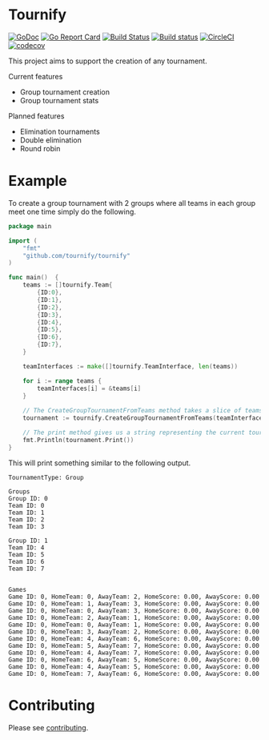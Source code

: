 # Tournify

[![GoDoc](https://godoc.org/github.com/tournify/tournify?status.svg)](https://godoc.org/github.com/tournify/tournify)
[![Go Report Card](https://goreportcard.com/badge/github.com/tournify/tournify)](https://goreportcard.com/report/github.com/tournify/tournify)
[![Build Status](https://api.travis-ci.org/tournify/tournify.svg?branch=master)](https://travis-ci.org/tournify/tournify)
[![Build status](https://ci.appveyor.com/api/projects/status/9s2ykpx3wdnf9eiw?svg=true)](https://ci.appveyor.com/project/markustenghamn/tournify)
[![CircleCI](https://circleci.com/gh/tournify/tournify.svg?style=svg)](https://circleci.com/gh/tournify/tournify)
[![codecov](https://codecov.io/gh/tournify/tournify/branch/master/graph/badge.svg)](https://codecov.io/gh/tournify/tournify)

This project aims to support the creation of any tournament.

Current features
 - Group tournament creation
 - Group tournament stats
 
Planned features
 - Elimination tournaments
 - Double elimination
 - Round robin

Example
=

To create a group tournament with 2 groups where all teams in each group meet one time simply do the following.

```go
package main

import (
	"fmt"
	"github.com/tournify/tournify"
)

func main()  {
	teams := []tournify.Team{
		{ID:0},
		{ID:1},
		{ID:2},
		{ID:3},
		{ID:4},
		{ID:5},
		{ID:6},
		{ID:7},
	}

	teamInterfaces := make([]tournify.TeamInterface, len(teams))

	for i := range teams {
		teamInterfaces[i] = &teams[i]
	}
    
    // The CreateGroupTournamentFromTeams method takes a slice of teams along with the group count and meet count
	tournament := tournify.CreateGroupTournamentFromTeams(teamInterfaces, 2, 1)

    // The print method gives us a string representing the current tournament
	fmt.Println(tournament.Print())
}
```

This will print something similar to the following output.

```text
TournamentType: Group

Groups
Group ID: 0
Team ID: 0
Team ID: 1
Team ID: 2
Team ID: 3

Group ID: 1
Team ID: 4
Team ID: 5
Team ID: 6
Team ID: 7


Games
Game ID: 0, HomeTeam: 0, AwayTeam: 2, HomeScore: 0.00, AwayScore: 0.00
Game ID: 0, HomeTeam: 1, AwayTeam: 3, HomeScore: 0.00, AwayScore: 0.00
Game ID: 0, HomeTeam: 0, AwayTeam: 3, HomeScore: 0.00, AwayScore: 0.00
Game ID: 0, HomeTeam: 2, AwayTeam: 1, HomeScore: 0.00, AwayScore: 0.00
Game ID: 0, HomeTeam: 0, AwayTeam: 1, HomeScore: 0.00, AwayScore: 0.00
Game ID: 0, HomeTeam: 3, AwayTeam: 2, HomeScore: 0.00, AwayScore: 0.00
Game ID: 0, HomeTeam: 4, AwayTeam: 6, HomeScore: 0.00, AwayScore: 0.00
Game ID: 0, HomeTeam: 5, AwayTeam: 7, HomeScore: 0.00, AwayScore: 0.00
Game ID: 0, HomeTeam: 4, AwayTeam: 7, HomeScore: 0.00, AwayScore: 0.00
Game ID: 0, HomeTeam: 6, AwayTeam: 5, HomeScore: 0.00, AwayScore: 0.00
Game ID: 0, HomeTeam: 4, AwayTeam: 5, HomeScore: 0.00, AwayScore: 0.00
Game ID: 0, HomeTeam: 7, AwayTeam: 6, HomeScore: 0.00, AwayScore: 0.00
```

Contributing
=

Please see [contributing](CONTRIBUTING.md).

